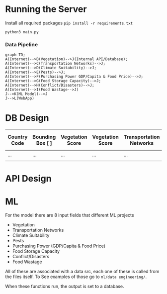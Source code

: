 # Running the Server 

Install all required packages 
```pip install -r requirements.txt```

```python3 main.py```

### Data Pipeline

```mermaid
graph TD;
A(Internet)-->B(Vegetation)-->J(Internal API/Database);
A(Internet)-->C(Transportation Networks)-->J;
A(Internet)-->D(Climate Suitability)-->J;
A(Internet)-->E(Pests)-->J;
A(Internet)-->F(Purchasing Power GDP/Capita & Food Price)-->J;
A(Internet)-->G(Food Storage Capacity)-->J;
A(Internet)-->H(Conflict/Disasters)-->J;
A(Internet)-->I(Food Wastage-->J)
J-->K(ML Model)-->J
J-->L(WebApp)
```

# DB Design

| Country Code | Bounding Box [ ] | Vegetation Score<br> | Vegetation Score | Transportation Networks | Climate Suitability Score | Soil Health Score | Purchasing Power | Food Storage | Conflict | Food Storage | Food Wastage | Food Scarcity Score |
| ------------ | ---------------- | -------------------- | ---------------- | ----------------------- | ------------------------- | ----------------- | ---------------- | ------------ | -------- | ------------ | ------------ | ------------------- |
| ...          | ...              | ...                  | ...              | ...                     | ...                       | ..                | ...              | ...          | ...      | ...          | ...          | ...                 |
|              |                  |                      |                  |                         |                           |                   |                  |              |          |              |              |                     |
# API Design

# ML

For the model there are 8 input fields that different ML projects

- Vegetation
- Transportation Networks
- Climate Suitability
- Pests
- Purchasing Power (GDP/Capita & Food Price)
- Food Storage Capacity
- Conflict/Disasters
- Food Wastage

All of these are associated with a data src, each one of these is called from the files itself. To See examples of those go to `ml/data engineering/`.

When these functions run, the output is set to a database.
 